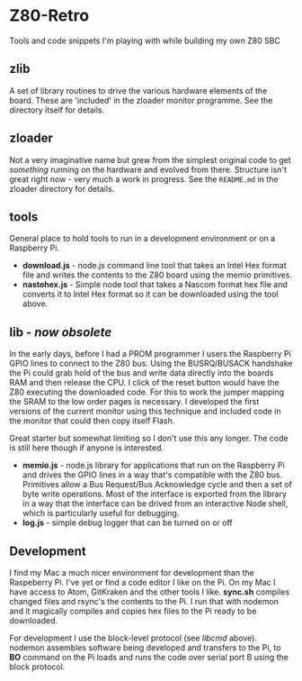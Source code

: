 # Z80-Retro
Tools and code snippets I'm playing with while building my own Z80 SBC

## zlib

A set of library routines to drive the various hardware elements of the board. These are 'included' in the zloader monitor programme. See the directory itself for details.

## zloader

Not a very imaginative name but grew from the simplest original code to get *something* running on the hardware and evolved from there. Structure isn't great right now - very much a work in progress. See the `README.md` in the zloader directory for details.

## tools

General place to hold tools to run in a development environment or on a Raspberry Pi.
+ **download.js** - node.js command line tool that takes an Intel Hex format file and writes the contents to the Z80 board using the memio primitives.
+ **nastohex.js** - Simple node tool that takes a Nascom format hex file and converts it to Intel Hex format so it can be downloaded using the tool above.

## lib - _now obsolete_

In the early days, before I had a PROM programmer I users the Raspberry Pi GPIO lines to connect to the Z80 bus. Using the BUSRQ/BUSACK handshake the Pi could grab hold of the bus and write data directly into the boards RAM and then release the CPU. I click of the reset button would have the Z80 executing the downloaded code. For this to work the jumper mapping the SRAM to the low order pages is necessary. I developed the first versions of the current monitor using this technique and included code in the monitor that could then copy itself Flash.

Great starter but somewhat limiting so I don't use this any longer. The code is still here though if anyone is interested.

+ **memio.js** - node.js library for applications that run on the Raspberry Pi and drives the GPIO lines in a way that's compatible with the Z80 bus. Primitives allow a Bus Request/Bus Acknowledge cycle and then a set of byte write operations. Most of the interface is exported from the library in a way that the interface can be drived from an interactive Node shell, which is particularly useful for debugging.
+ **log.js** - simple debug logger that can be turned on or off

## Development

I find my Mac a much nicer environment for development than the Raspeberry Pi. I've yet or find a code editor I like on the Pi. On my Mac I have access to Atom, GitKraken and the other tools I like. **sync.sh** compiles changed files and rsync's the contents to the Pi. I run that with nodemon and it magically compiles and copies hex files to the Pi ready to be downloaded.

For development I use the block-level protocol (see *libcmd* above). nodemon assembles software being developed and transfers to the Pi, to **BO** command on the Pi loads and runs the code over serial port B using the block protocol.

